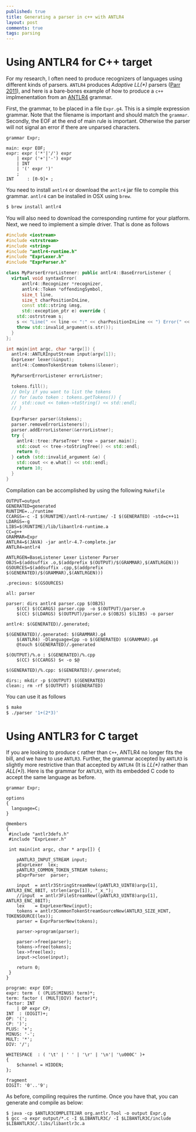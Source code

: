 ```yaml
---
published: true
title: Generating a parser in c++ with ANTLR4
layout: post
comments: true
tags: parsing
---
```


# Using ANTLR4 for C++ target

For my research, I often need to produce recognizers of languages using different kinds of parsers.
`ANTLR4` produces _Adaptive LL(*)_ parsers ([Parr 2011](/references#parr2011ll)), and here is a bare-bones example of how to produce a `c++` implmenentation from an [ANTLR4](http://www.antlr4.org/) grammar.

First, the grammar, to be placed in a file `Expr.g4`. This is a simple expression grammar. Note that the filename is important and should match the `grammar`. Secondly, the EOF at the end of main rule is important. Otherwise the parser will not signal an error if there are unparsed characters.

```ebnf
grammar Expr;

main: expr EOF;
expr: expr ('*'|'/') expr
    | expr ('+'|'-') expr
    | INT
    | '(' expr ')'
    ;
INT     : [0-9]+ ;
```
You need to install `antlr4` or download the `antlr4` jar file to compile this grammar. `antlr4` can be installed in OSX using `brew`.
```bash
$ brew install antlr4
```
You will also need to download the corresponding runtime for your platform.
Next, we need to implement a simple driver. That is done as follows
```cpp
#include <iostream>
#include <strstream>
#include <string>
#include "antlr4-runtime.h"
#include "ExprLexer.h"
#include "ExprParser.h"

class MyParserErrorListener: public antlr4::BaseErrorListener {
  virtual void syntaxError(
      antlr4::Recognizer *recognizer,
      antlr4::Token *offendingSymbol,
      size_t line,
      size_t charPositionInLine,
      const std::string &msg,
      std::exception_ptr e) override {
    std::ostrstream s;
    s << "Line(" << line << ":" << charPositionInLine << ") Error(" << msg << ")";
    throw std::invalid_argument(s.str());
  }
};

int main(int argc, char *argv[]) {
  antlr4::ANTLRInputStream input(argv[1]);
  ExprLexer lexer(&input);
  antlr4::CommonTokenStream tokens(&lexer);

  MyParserErrorListener errorListner;

  tokens.fill();
  // Only if you want to list the tokens
  // for (auto token : tokens.getTokens()) {
  //  std::cout << token->toString() << std::endl;
  // }
  
  ExprParser parser(&tokens);
  parser.removeErrorListeners();
  parser.addErrorListener(&errorListner);
  try {
    antlr4::tree::ParseTree* tree = parser.main();
    std::cout << tree->toStringTree() << std::endl;
    return 0;
  } catch (std::invalid_argument &e) {
    std::cout << e.what() << std::endl;
    return 10;
  }
}
```
Compilation can be accomplished by using the following `Makefile`
```make
OUTPUT=output
GENERATED=generated
RUNTIME=../runtime
CCARGS=-c -I $(RUNTIME)/antlr4-runtime/ -I $(GENERATED) -std=c++11	
LDARGS=-g
LIBS=$(RUNTIME)/lib/libantlr4-runtime.a
CC=g++
GRAMMAR=Expr
ANTLR4=$(JAVA) -jar antlr-4.7-complete.jar
ANTLR4=antlr4

ANTLRGEN=BaseListener Lexer Listener Parser 
OBJS=$(addsuffix .o,$(addprefix $(OUTPUT)/$(GRAMMAR),$(ANTLRGEN)))
GSOURCES=$(addsuffix .cpp,$(addprefix $(GENERATED)/$(GRAMMAR),$(ANTLRGEN)))

.precious: $(GSOURCES)

all: parser

parser: dirs antlr4 parser.cpp $(OBJS)
	$(CC) $(CCARGS) parser.cpp  -o $(OUTPUT)/parser.o 
	$(CC) $(LDARGS) $(OUTPUT)/parser.o $(OBJS) $(LIBS) -o parser

antlr4: $(GENERATED)/.generated;
 
$(GENERATED)/.generated: $(GRAMMAR).g4
	$(ANTLR4) -Dlanguage=Cpp -o $(GENERATED) $(GRAMMAR).g4
	@touch $(GENERATED)/.generated

$(OUTPUT)/%.o : $(GENERATED)/%.cpp
	$(CC) $(CCARGS) $< -o $@

$(GENERATED)/%.cpp: $(GENERATED)/.generated;

dirs:; mkdir -p $(OUTPUT) $(GENERATED) 
clean:; rm -rf $(OUTPUT) $(GENERATED)
```
You can use it as follows
```bash
$ make
$ ./parser '1+(2*3)'
```

# Using ANTLR3 for C target

If you are looking to produce `C` rather than `C++`, ANTLR4 no longer fits the bill, and we have to use `ANTLR3`. Further, the grammar accepted by `ANTLR3` is slightly more restrictive than that accepted by `ANTLR4` (It is _LL(*)_ rather than _ALL(*)_). Here is the grammar for `ANTLR3`, with its embedded C code to accept the same language as before.
```ebnf
grammar Expr;

options
{
  language=C;
}

@members
{
 #include "antlr3defs.h"
 #include "ExprLexer.h"

 int main(int argc, char * argv[]) {

    pANTLR3_INPUT_STREAM input;
    pExprLexer  lex;
    pANTLR3_COMMON_TOKEN_STREAM tokens;
    pExprParser  parser;

    input  = antlr3StringStreamNew((pANTLR3_UINT8)argv[1], ANTLR3_ENC_8BIT, strlen(argv[1]), "_x_");
    //input  = antlr3FileStreamNew((pANTLR3_UINT8)argv[1], ANTLR3_ENC_8BIT);
    lex    = ExprLexerNew(input);
    tokens = antlr3CommonTokenStreamSourceNew(ANTLR3_SIZE_HINT, TOKENSOURCE(lex));
    parser = ExprParserNew(tokens);

    parser->program(parser);

    parser->free(parser);
    tokens->free(tokens);
    lex->free(lex);
    input->close(input);

    return 0;
 }
}

program: expr EOF;
expr: term  ( (PLUS|MINUS) term)*;
term: factor ( (MULT|DIV) factor)*;
factor: INT
    | OP expr CP;
INT  : (DIGIT)+;
OP: '(';
CP: ')';
PLUS: '+';
MINUS: '-';
MULT: '*';
DIV: '/';

WHITESPACE  : ( '\t' | ' ' | '\r' | '\n'| '\u000C' )+
{
    $channel = HIDDEN;
};

fragment
DIGIT: '0'..'9';
```
As before, compiling requires the runtime. Once you have that, you can generate and compile as below:
```shell
$ java -cp $ANTLR3COMPLETEJAR org.antlr.Tool -o output Expr.g
$ gcc -o expr output/*.c -I $LIBANTLR3C/ -I $LIBANTLR3C/include $LIBANTLR3C/.libs/libantlr3c.a
```
